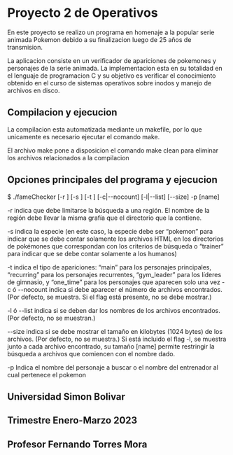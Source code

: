 # Proyecto 2 de Operativos

En este proyecto se realizo un programa en homenaje a la popular serie animada Pokemon debido a su finalizacion luego de 25 años de transmision.

La aplicacion consiste en un verificador de apariciones de pokemones y personajes de la serie animada. La implementacion esta en su totalidad en el lenguaje de programacion C y su objetivo es verificar el conocimiento obtenido en el curso de sistemas operativos sobre inodos y manejo de archivos en disco.

## Compilacion y ejecucion
La compilacion esta automatizada mediante un makefile, por lo que unicamente es necesario ejecutar el comando make.

El archivo make pone a disposicion el comando make clean para eliminar los archivos relacionados a la compilacion

## Opciones principales del programa y ejecucion

$ ./fameChecker [-r <region>] [-s <species>] [-t <type>] [-c|--nocount] [-l|--list] [--size] -p [name]

-r indica que debe limitarse la búsqueda a una región. El nombre de la región debe llevar la misma grafía que el directorio que la contiene.

-s indica la especie (en este caso, la especie debe ser “pokemon” para indicar que se debe contar solamente los archivos HTML en los directorios de pokémones que correspondan con los criterios de búsqueda o “trainer” para indicar que se debe contar solamente a los humanos)

-t indica el tipo de apariciones: “main” para los personajes principales, “recurring” para los personajes recurrentes, “gym_leader” para los líderes de gimnasio, y “one_time” para los personajes que aparecen solo una vez -c ó --nocount indica si debe aparecer el número de archivos encontrados. (Por defecto, se muestra. Si el flag está presente, no se debe mostrar.)

-l ó --list indica si se deben dar los nombres de los archivos encontrados. (Por defecto, no se muestran.)

--size indica si se debe mostrar el tamaño en kilobytes (1024 bytes) de los archivos. (Por defecto, no se muestra.) Si está incluido el flag -l, se muestra junto a cada archivo encontrado, su tamaño [name] permite restringir la búsqueda a archivos que comiencen con el nombre dado.

-p  Indica el nombre del personaje a buscar o el nombre del entrenador al cual pertenece
    el pokemon


## Universidad Simon Bolivar
## Trimestre Enero-Marzo 2023
## Profesor Fernando Torres Mora
